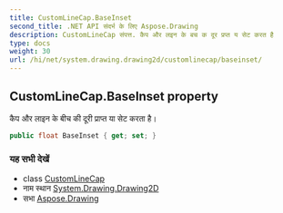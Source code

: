 ```yaml
---
title: CustomLineCap.BaseInset
second_title: .NET API संदर्भ के लिए Aspose.Drawing
description: CustomLineCap संपत्त. कैप और लइन के बच क दूर प्रप्त य सेट करत है
type: docs
weight: 30
url: /hi/net/system.drawing.drawing2d/customlinecap/baseinset/
---
```

## CustomLineCap.BaseInset property

कैप और लाइन के बीच की दूरी प्राप्त या सेट करता है।

```csharp
public float BaseInset { get; set; }
```

### यह सभी देखें

* class [CustomLineCap](../)
* नाम स्थान [System.Drawing.Drawing2D](../../customlinecap/)
* सभा [Aspose.Drawing](../../../)


